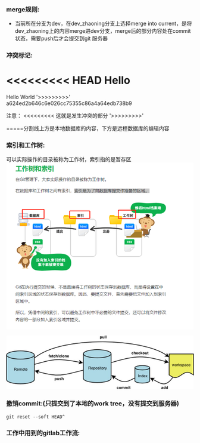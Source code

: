 ### merge规则:
* 当前所在分支为dev，在dev_zhaoning分支上选择merge into current，是将dev_zhaoning上的内容merge进dev分支，merge后的部分内容处在commit状态，需要push后才会提交到git
服务器  

### 冲突标记:
<<<<<<<<< HEAD
Hello
========
Hello World
'>>>>>>>>>' a624ed2b646c6e026cc75355c86a4a64edb738b9

注意：
<<<<<<<<<
这就是发生冲突的部分
'>>>>>>>>>'

=====分割线上方是本地数据库的内容，下方是远程数据库的编辑内容

### 索引和工作树:
可以实际操作的目录被称为工作树，索引指的是暂存区  
![avatar](../static/vcs-1.png)

![avatar](../static/vcs-2.png)

### 撤销commit:(只提交到了本地的work tree，没有提交到服务器)
```
git reset --soft HEAD^
```

### 工作中用到的gitlab工作流:


